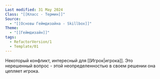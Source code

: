 ```yaml
---
Last modified: 31 May 2024
Class: "[[Класс - Термин]]"
Source:
  - "[[Основы Геймдизайна - Skillbox]]"
Theme:
  - "[[Геймдизайн]]"
tags:
  - RefactorVersion/1
  - Template/01
---
```

Некоторый конфликт, интересный для [[Игрок|игрока]].
Это нерешенный вопрос - этой неопределенностью в своем решении она цепляет игрока.